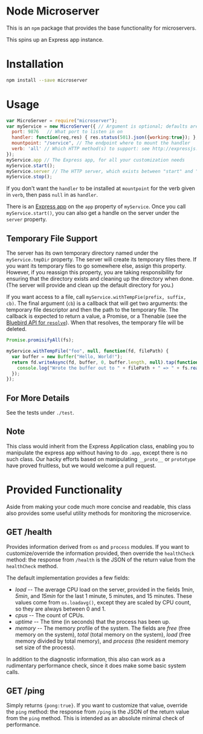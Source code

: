Node Microserver
=================

This is an `npm` package that provides the base functionality for microservers.

This spins up an Express app instance.

Installation
===============

```bash
npm install --save microserver
```

Usage
======

```javascript
var MicroServer = require("microserver");
var myService = new MicroServer({ // Argument is optional; defaults are given below
  port: 9876   // What port to listen in on
  handler: function(req,res) { res.status(501).json({working:true}); }, // Express middleware
  mountpoint: "/service", // The endpoint where to mount the handler
  verb: 'all' // Which HTTP method(s) to support: see http://expressjs.com/api.html#app.METHOD
});
myService.app // The Express app, for all your customization needs
myService.start();
myService.server // The HTTP server, which exists between "start" and "stop".
myService.stop();
```

If you don't want the `handler` to be installed at `mountpoint` for the verb given in `verb`, then
pass `null` in as `handler`.

There is an [Express app](http://expressjs.com/api.html#application) on the `app` property of
`myService`. Once you call `myService.start()`, you can also get a handle on the server under
the `server` property.

Temporary File Support
-------------------------

The server has its own temporary directory named under the `myService.tmpDir` property. The server will
create its temporary files there. If you want its temporary files to go somewhere else, assign this property.
However, if you reassign this property, you are taking responsibility for ensuring that the directory exists
and cleaning up the directory when done. (The server will provide and clean up the default directory for you.)

If you want access to a file, call `myService.withTempFie(prefix, suffix, cb)`. The final argument (`cb`) is
a callback that will get two arguments: the temporary file descriptor and then the path to the temporary file.
The callback is expected to return a value, a Promise, or a Thenable (see
the [Bluebird API for `resolve`](https://github.com/petkaantonov/bluebird/blob/master/API.md#promiseresolvedynamic-value---promise)).
When that resolves, the temporary file will be deleted.

```javascript
Promise.promisifyAll(fs);

myService.withTempFile("foo", null, function(fd, filePath) {
  var buffer = new Buffer("Hello, World!");
  return fd.writeAsync(fd, buffer, 0, buffer.length, null).tap(function() {
    console.log("Wrote the buffer out to " + filePath + " => " + fs.readFileSync(filePath));
  });
});
```

For More Details
----------------

See the tests under `./test`.

Note
-----

This class would inherit from the Express Application class, enabling you to manipulate the express app
without having to do `.app`, except there is no such class. Our hacky efforts based on manipulating
`__proto__` or `prototype` have proved fruitless, but we would welcome a pull request.

Provided Functionality
=======================

Aside from making your code much more concise and readable, this class also provides some useful
utility methods for monitoring the microservice.

GET /health
-------------

Provides information derived from `os` and `process` modules. If you want to customize/override the
information provided, then override the `healthCheck` method: the response from `/health` is the JSON
of the return value from the `healthCheck` method.

The default implementation provides a few fields:

* *load* -- The average CPU load on the server, provided in the fields *1min*, *5min*, and *15min*
for the last 1 minute, 5 minutes, and 15 minutes. These values come from `os.loadavg()`, except they
are scaled by CPU count, so they are always between 0 and 1.
* *cpus* -- The count of CPUs.
* *uptime* -- The time (in seconds) that the process has been up.
* *memory* -- The memory profile of the system. The fields are *free* (free memory on the system),
*total* (total memory on the system), *load* (free memory divided by total memory), and *process*
(the resident memory set size of the process).

In addition to the diagnostic information, this also can work as a rudimentary performance check,
since it does make some basic system calls.

GET /ping
-----------

Simply returns `{pong:true}`. If you want to customize that value, override the `ping` method: the
response from `/ping` is the JSON of the return value from the `ping` method. This is intended as
an absolute minimal check of performance.
